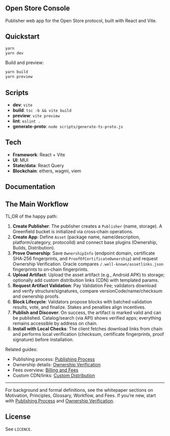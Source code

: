 ## Open Store Console

Publisher web app for the Open Store protocol, built with React and Vite.

## Quickstart

```bash
yarn
yarn dev
```

Build and preview:

```bash
yarn build
yarn preview
```

## Scripts

- **dev**: `vite`
- **build**: `tsc -b && vite build`
- **preview**: `vite preview`
- **lint**: `eslint .`
- **generate-proto**: `node scripts/generate-ts-proto.js`

## Tech

- **Framework**: React + Vite
- **UI**: MUI
- **State/data**: React Query
- **Blockchain**: ethers, wagmi, viem

## Documentation

## The Main Workflow

TL;DR of the happy path:

1. **Create Publisher**: The publisher creates a `Publisher` (name, storage). A Greenfield bucket is initialized via cross‑chain operations.
2. **Create App**: Define `Asset` (package name, name/description, platform/category, protocolId) and connect base plugins (Ownership, Builds, Distribution).
3. **Prove Ownership**: Save `OwnershipInfo` (endpoint domain, certificate SHA‑256 fingerprints, and `ProofOfCertificateOwnership`) and request Ownership Verification. Oracle compares `/.well-known/assetlinks.json` fingerprints to on‑chain fingerprints.
4. **Upload Artifact**: Upload the asset artifact (e.g., Android APK) to storage; optionally add custom distribution links (CDN) with templated params.
5. **Request Artifact Validation**: Pay Validation Fee; validators download and verify structure/signatures, compare versionCode/name/checksum and ownership proofs.
6. **Block Lifecycle**: Validators propose blocks with batched validation results, vote, and finalize. Stakes and penalties align incentives.
7. **Publish and Discover**: On success, the artifact is marked valid and can be published. Catalog/search (via API) shows verified apps; everything remains accessible by address on chain.
8. **Install with Local Checks**: The client fetches download links from chain and performs local verification (checksum, certificate fingerprints, proof signature) before installation.

Related guides:
- Publishing process: [Publishing Process](./publishing-process.md)
- Ownership details: [Ownership Verification](./ownership-verification.md)
- Fees overview: [Billing and Fees](./billing-and-fees.md)
- Custom CDN/links: [Custom Distribution](./custom-distribution.md)

---

For background and formal definitions, see the whitepaper sections on Motivation, Principles, Glossary, Workflow, and Fees. If you’re new, start with [Publishing Process](./publishing-process.md) and [Ownership Verification](./ownership-verification.md).

## License

See `LICENCE`.



